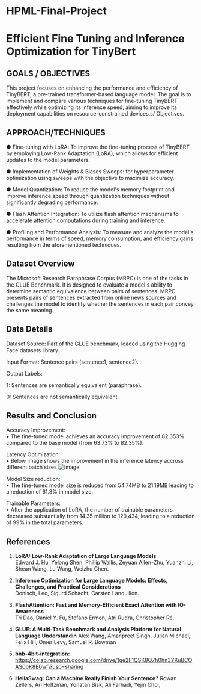 # HPML-Final-Project

# Efficient Fine Tuning and Inference Optimization for TinyBert

## GOALS / OBJECTIVES

This project focuses on enhancing the performance and
efficiency of TinyBERT, a pre-trained transformer-based
language model. The goal is to implement and compare
various techniques for fine-tuning TinyBERT effectively
while optimizing its inference speed, aiming to improve its
deployment capabilities on resource-constrained devices.s/
Objectives.


## APPROACH/TECHNIQUES

● Fine-tuning with LoRA: To improve the
fine-tuning process of TinyBERT by employing
Low-Rank Adaptation (LoRA), which allows for
efficient updates to the model parameters.

● Implementation of Weights & Biases Sweeps: for 
hyperparameter optimization using sweeps with the 
objective to maximize accuracy. 


● Model Quantization: To reduce the model's
memory footprint and improve inference speed
through quantization techniques without
significantly degrading performance.

● Flash Attention Integration: To utilize flash
attention mechanisms to accelerate attention
computations during training and inference.

● Profiling and Performance Analysis: To measure
and analyze the model's performance in terms of
speed, memory consumption, and efficiency gains
resulting from the aforementioned techniques.

## Dataset Overview

The Microsoft Research Paraphrase Corpus (MRPC) is one of the tasks in the GLUE Benchmark. It is designed to evaluate a model's ability to determine semantic equivalence between pairs of sentences. MRPC presents pairs of sentences extracted from online news sources and challenges the model to identify whether the sentences in each pair convey the same meaning.

Data Details
-------------
Dataset Source: Part of the GLUE benchmark, loaded using the Hugging Face datasets library.

Input Format: Sentence pairs (sentence1, sentence2).

Output Labels:

1: Sentences are semantically equivalent (paraphrase).

0: Sentences are not semantically equivalent.

Results and Conclusion
-------------
Accuracy Improvement:<br>
	•	The fine-tuned model achieves an accuracy improvement of 82.353% compared to the base model (from 63.73% to 82.35%). 
 
Latency Optimization:<br>
	•	Below image shows the improvement in the inference latency accross different batch sizes
![image](https://github.com/user-attachments/assets/e4cecebf-e9f9-489d-83fb-2533afa2252d)

 Model Size reduction: <br>
        •	The fine-tuned model size is reduced from 54.74MB to 21.19MB leading to a reduction of 61.3% in model size.

 Trainable Parameters:<br>
        •	After the application of LoRA, the number of trainable parameters decreased substantially from 14.35 million to 120,434, 
                leading to a reduction of 99% in the total parameters.



## References

1. **LoRA: Low-Rank Adaptation of Large Language Models**  
   Edward J. Hu, Yelong Shen, Phillip Wallis, Zeyuan Allen-Zhu, Yuanzhi Li, Shean Wang, Lu Wang, Weizhu Chen.

2. **Inference Optimization for Large Language Models: Effects, Challenges, and Practical Considerations**  
   Donisch, Leo, Sigurd Schacht, Carsten Lanquillon.

3. **FlashAttention: Fast and Memory-Efficient Exact Attention with IO-Awareness**  
   Tri Dao, Daniel Y. Fu, Stefano Ermon, Atri Rudra, Christopher Ré.

4. **GLUE: A Multi-Task Benchmark and Analysis Platform for Natural Language Understandin**
   Alex Wang, Amanpreet Singh, Julian Michael, Felix Hill, Omer Levy, Samuel R. Bowman

5. **bnb-4bit-integration:** https://colab.research.google.com/drive/1ge2F1QSK8Q7h0hn3YKuBCOAS0bK8E0wf\?usp=sharing

6. **HellaSwag: Can a Machine Really Finish Your Sentence?**
   Rowan Zellers, Ari Holtzman, Yonatan Bisk, Ali Farhadi, Yejin Choi,
